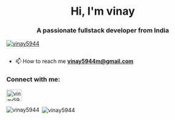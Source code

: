 <h1 align="center">Hi, I'm vinay</h1>
<h3 align="center">A passionate fullstack developer from India</h3>



<p align="left"> <a href="https://github.com/ryo-ma/github-profile-trophy"><img src="https://github-profile-trophy.vercel.app/?username=vinay5944" alt="vinay5944" /></a> </p>

<p align="left"> <a href="https://twitter.com/" target="blank"><img src="https://img.shields.io/twitter/follow/?logo=twitter&style=for-the-badge" alt="" /></a> </p>

- 📫 How to reach me **vinay5944m@gmail.com**

<h3 align="left">Connect with me:</h3>
<p align="left">
<a href="https://www.leetcode.com/vinay5944m" target="blank"><img align="center" src="https://raw.githubusercontent.com/rahuldkjain/github-profile-readme-generator/master/src/images/icons/Social/leet-code.svg" alt="vinay5944m" height="30" width="40" /></a>
</p>



<p><img align="left" src="https://github-readme-stats.vercel.app/api/top-langs?username=vinay5944&show_icons=true&locale=en&layout=compact" alt="vinay5944" /></p>

<p>&nbsp;<img align="center" src="https://github-readme-stats.vercel.app/api?username=vinay5944&show_icons=true&locale=en" alt="vinay5944" /></p>

